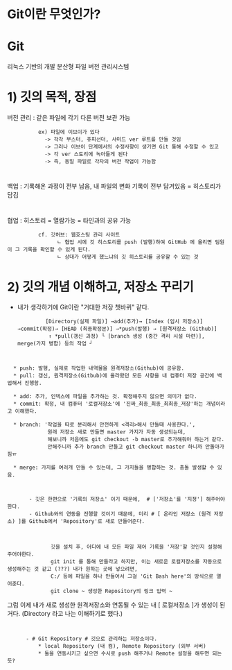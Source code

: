 # Git이란 무엇인가?

# Git
  
  
  리눅스 기반의 개발 분산형 파일 버전 관리시스템

# 

  # 1) 깃의 목적, 장점

   버전 관리 : 같은 파일에 각기 다른 버전 보관 가능

              ex) 파일에 이브이가 있다
                -> 각각 부스터, 쥬피선더, 샤미드 ver 루트를 만들 것임
                -> 그러나 이브이 단계에서의 수정사항이 생기면 Git 통해 수정할 수 있고 
                -> 각 ver 스토리에 녹아들게 된다
                -> 즉, 동일 파일로 각자의 버전 작업이 가능함
      
#
   백업 : 기록해온 과정이 전부 남음, 내 파일의 변화 기록이 전부 담겨있음 = 히스토리가 담김
#
   협업 : 히스토리 = 열람가능 = 타인과의 공유 가능


              cf. 깃허브: 웹호스팅 관리 사이트
                    ㄴ 협업 시에 깃 히스토리를 push (발행)하여 GitHub 에 올리면 팀원이 그 기록을 확인할 수 있게 된다.
                    ㄴ 상대가 어떻게 했느냐의 깃 히스토리를 공유할 수 있는 것
               
               
   #


# 2) 깃의 개념 이해하고, 저장소 꾸리기


 - 내가 생각하기에 Git이란 "거대한 저장 쳇바퀴" 같다.

                [Directory(실제 파일)] →add(추가)→ [Index (임시 저장소)] →commit(확정)→ [HEAD (최종확정본)] →*push(발행) → [원격저장소 (Github)]
                 ↑ *pull(갱신 과정) └ [branch 생성 (중간 격리 시설 마련)], merge(가지 병합) 등의 작업 ┘
          

#

      * push: 발행, 실제로 작업한 내역물을 원격저장소(Github)에 공유함.
      * pull: 갱신, 원격저장소(Gitbub)에 올라왔던 모든 사항을 내 컴퓨터 저장 공간에 백업해서 진행함.

      * add: 추가, 인덱스에 파일을 추가하는 것. 확정해주지 않으면 의미가 없다.
      * commit: 확정, 내 컴퓨터 '로컬저장소'에 '진짜_최종_최종_최최종_저장'하는 개념이라고 이해했다.    
      
      * branch: '작업을 따로 분리해서 안전하게 <격리>해서 만들때 사용한다.', 
                 원래 저장소 새로 만들면 master 가지가 자동 생성되는데, 
                 해보니까 처음에도 git checkout -b master로 추가해줘야 하는거 같다.
                 안해주니까 추가 branch 만들고 git checkout master 하니까 안돌아가짐ㅠ 
      
      * merge: 가지를 여러개 만들 수 있는데, 그 가지들을 병합하는 것. 충돌 발생할 수 있음.
      
      
      
      
#  
          
          
           - 깃은 한편으로 '기록의 저장소' 이기 때문에,  # ['저장소'를 '지정'] 해주어야 한다.
           - Github와의 연동을 진행할 것이기 때문에, 미리 # [ 온라인 저장소 (원격 저장소) ]를 Github에서 'Repository'로 새로 만들어준다.



                  깃을 설치 후, 어디에 내 모든 파일 제어 기록을 '저장'할 것인지 설정해주어야한다.
                  git init 를 통해 만들라고 하지만, 이는 새로운 로컬저장소를 자동으로 생성해주는 것 같고 (???) 내가 원하는 곳에 넣으려면,
                  C:/ 등에 파일을 하나 만들어서 그걸 'Git Bash here'의 방식으로 열어준다.
                  git clone ~ 생성한 Repository의 링크 입력 ~
                
   
   
   그럼 이제 내가 새로 생성한 원격저장소와 연동될 수 있는 내 [ 로컬저장소 ]가 생성이 된거다. (Directory 라고 나는 이해하기로 했다.)
          
          
          
# 

          
          - # Git Repository # 깃으로 관리하는 저장소이다.
              * local Repository (내 컴), Remote Repository (외부 서버)
              * 둘을 연동시키고 싶으면 수시로 push 해주거나 Remote 설정을 해두면 되는듯?




